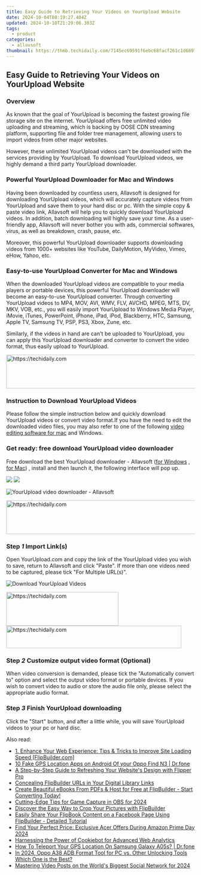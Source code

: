 ```yaml
---
title: Easy Guide to Retrieving Your Videos on YourUpload Website
date: 2024-10-04T08:19:27.404Z
updated: 2024-10-10T21:29:06.383Z
tags:
  - product
categories:
  - allavsoft
thumbnail: https://thmb.techidaily.com/7145ec69591f6ebc68facf261c1d68971298e27f3697b076251aa5b51f323de0.jpg
---
```


## Easy Guide to Retrieving Your Videos on YourUpload Website

### Overview

As known that the goal of YourUpload is becoming the fastest growing file storage site on the internet. YourUpload offers free unlimited video uploading and streaming, which is backing by OOSE CDN streaming platform, supporting file and folder tree management, allowing users to import videos from other major websites.

However, these unlimited YourUpload videos can't be downloaded with the services providing by YourUpload. To download YourUpload videos, we highly demand a third party YourUpload downloader.

### Powerful YourUpload Downloader for Mac and Windows

Having been downloaded by countless users, Allavsoft is designed for downloading YourUpload videos, which will accurately capture videos from YourUpload and save them to your hard disc or pc. With the simple copy & paste video link, Allavsoft will help you to quickly download YourUpload videos. In addition, batch downloading will highly save your time. As a user-friendly app, Allavsoft will never bother you with ads, commercial softwares, virus, as well as breakdown, crash, pause, etc.

Moreover, this powerful YourUpload downloader supports downloading videos from 1000+ websites like YouTube, DailyMotion, MyVideo, Vimeo, eHow, Yahoo, etc.

### Easy-to-use YourUpload Converter for Mac and Windows

When the downloaded YourUpload videos are compatible to your media players or portable devices, this powerful YourUpload downloader will become an easy-to-use YourUpload converter. Through converting YourUpload videos to MP4, MOV, AVI, WMV, FLV, AVCHD, MPEG, MTS, DV, MKV, VOB, etc., you will easily import YourUpload to Windows Media Player, iMovie, iTunes, PowerPoint, iPhone, iPad, iPod, Blackberry, HTC, Samsung, Apple TV, Samsung TV, PSP, PS3, Xbox, Zune, etc.

Similarly, if the videos in hand are can't be uploaded to YourUpload, you can apply this YourUpload downloader and converter to convert the video format, thus easily upload to YourUpload.

<!-- affiliate ads begin -->
<a href="https://appsumo.8odi.net/c/5597632/2100526/7443" target="_top" id="2100526">
  <img src="//a.impactradius-go.com/display-ad/7443-2100526" border="0" alt="https://techidaily.com" width="728" height="90"/>
</a>
<img height="0" width="0" src="https://appsumo.8odi.net/i/5597632/2100526/7443" style="position:absolute;visibility:hidden;" border="0" />
<!-- affiliate ads end -->

### Instruction to Download YourUpload Videos

Please follow the simple instruction below and quickly download YourUpload videos or convert video format.If you have the need to edit the downloaded video files, you may also refer to one of the following [video editing software for mac](https://fixthephoto.com/best-video-editing-software-for-mac.html) and Windows.

### Get ready: free download YourUpload video downloader

Free download the best YourUpload downloader - Allavsoft ([for Windows](https://tools.techidaily.com/allavsoft/products/) , [for Mac](https://tools.techidaily.com/allavsoft/products/)) , install and then launch it, the following interface will pop up.

[![](https://www.allavsoft.com/how-to/../images/how-to/free-download-win.jpg)](https://tools.techidaily.com/allavsoft/products/) [![](https://www.allavsoft.com/how-to/../images/how-to/free-download-mac.jpg)](https://tools.techidaily.com/allavsoft/products/)

![YourUpload video downloader - Allavsoft](https://www.allavsoft.com/how-to/../images/allavsoft/screen-shot-600.jpg)

<!-- affiliate ads begin -->
<a href="https://ephamedtechinc.pxf.io/c/5597632/2123508/26400" target="_top" id="2123508">
  <img src="//a.impactradius-go.com/display-ad/26400-2123508" border="0" alt="https://techidaily.com" width="728" height="90"/>
</a>
<img height="0" width="0" src="https://ephamedtechinc.pxf.io/i/5597632/2123508/26400" style="position:absolute;visibility:hidden;" border="0" />
<!-- affiliate ads end -->

### Step _1_ Import Link(s)

Open YourUpload.com and copy the link of the YourUpload video you wish to save, return to Allavsoft and click "Paste". If more than one videos need to be captured, please tick "For Multiple URL(s)".

![Download YourUpload Videos](https://www.allavsoft.com/how-to/../images/how-to/yourupload-downloader/download-yourupload-videos.jpg)

<!-- affiliate ads begin -->
<a href="https://aligracehair.sjv.io/c/5597632/1896527/19272" target="_top" id="1896527">
  <img src="//a.impactradius-go.com/display-ad/19272-1896527" border="0" alt="https://techidaily.com" width="300" height="90"/>
</a>
<img height="0" width="0" src="https://aligracehair.sjv.io/i/5597632/1896527/19272" style="position:absolute;visibility:hidden;" border="0" />
<!-- affiliate ads end -->

<!-- affiliate ads begin -->
<a href="https://aligracehair.sjv.io/c/5597632/2135374/19272" target="_top" id="2135374">
  <img src="//a.impactradius-go.com/display-ad/19272-2135374" border="0" alt="https://techidaily.com" width="468" height="60"/>
</a>
<img height="0" width="0" src="https://aligracehair.sjv.io/i/5597632/2135374/19272" style="position:absolute;visibility:hidden;" border="0" />
<!-- affiliate ads end -->

### Step _2_ Customize output video format (Optional)

When video conversion is demanded, please tick the "Automatically convert to" option and select the output video format or portable devices. If you wish to convert video to audio or store the audio file only, please select the appropriate audio format.

### Step _3_ Finish YourUpload downloading

Click the "Start" button, and after a little while, you will save YourUpload videos to your pc or hard disc.

<ins class="adsbygoogle"
     style="display:block"
     data-ad-format="autorelaxed"
     data-ad-client="ca-pub-7571918770474297"
     data-ad-slot="1223367746"></ins>

<ins class="adsbygoogle"
     style="display:block"
     data-ad-client="ca-pub-7571918770474297"
     data-ad-slot="8358498916"
     data-ad-format="auto"
     data-full-width-responsive="true"></ins>

<span class="atpl-alsoreadstyle">Also read:</span>
<div><ul>
<li><a href="https://discover-data.techidaily.com/1-enhance-your-web-experience-tips-and-tricks-to-improve-site-loading-speed-flipbuildercom/"><u>1. Enhance Your Web Experience: Tips & Tricks to Improve Site Loading Speed [FlipBuilder.com]</u></a></li>
<li><a href="https://android-location.techidaily.com/10-fake-gps-location-apps-on-android-of-your-oppo-find-n3-drfone-by-drfone-virtual/"><u>10 Fake GPS Location Apps on Android Of your Oppo Find N3 | Dr.fone</u></a></li>
<li><a href="https://discover-data.techidaily.com/a-step-by-step-guide-to-refreshing-your-websites-design-with-flipper-pro/"><u>A Step-by-Step Guide to Refreshing Your Website's Design with Flipper Pro</u></a></li>
<li><a href="https://discover-data.techidaily.com/concealing-flipbuilder-urls-in-your-digital-library-links/"><u>Concealing FlipBuilder URLs in Your Digital Library Links</u></a></li>
<li><a href="https://discover-data.techidaily.com/create-beautiful-ebooks-from-pdfs-and-host-for-free-at-flipbuilder-start-converting-today/"><u>Create Beautiful eBooks From PDFs & Host for Free at FlipBuilder - Start Converting Today!</u></a></li>
<li><a href="https://remote-screen-capture.techidaily.com/cutting-edge-tips-for-game-capture-in-obs-for-2024/"><u>Cutting-Edge Tips for Game Capture in OBS for 2024</u></a></li>
<li><a href="https://discover-data.techidaily.com/discover-the-easy-way-to-crop-your-pictures-with-flipbuilder/"><u>Discover the Easy Way to Crop Your Pictures with FlipBuilder</u></a></li>
<li><a href="https://discover-data.techidaily.com/easily-share-your-flipbook-content-on-a-facebook-page-using-flipbuilder-detailed-tutorial/"><u>Easily Share Your FlipBook Content on a Facebook Page Using FlipBuilder - Detailed Tutorial</u></a></li>
<li><a href="https://buynow-reviews.techidaily.com/find-your-perfect-price-exclusive-acer-offers-during-amazon-prime-day-2024/"><u>Find Your Perfect Price: Exclusive Acer Offers During Amazon Prime Day 2024</u></a></li>
<li><a href="https://data-safeguard.techidaily.com/harnessing-the-power-of-cookiebot-for-advanced-web-analytics/"><u>Harnessing the Power of Cookiebot for Advanced Web Analytics</u></a></li>
<li><a href="https://change-location.techidaily.com/how-to-teleport-your-gps-location-on-samsung-galaxy-a05s-drfone-by-drfone-virtual-android/"><u>How To Teleport Your GPS Location On Samsung Galaxy A05s? | Dr.fone</u></a></li>
<li><a href="https://android-frp.techidaily.com/in-2024-oppo-a38-adb-format-tool-for-pc-vs-other-unlocking-tools-which-one-is-the-best-by-drfone-android/"><u>In 2024, Oppo A38 ADB Format Tool for PC vs. Other Unlocking Tools Which One is the Best?</u></a></li>
<li><a href="https://facebook-video-content.techidaily.com/mastering-video-posts-on-the-worlds-biggest-social-network-for-2024/"><u>Mastering Video Posts on the World's Biggest Social Network for 2024</u></a></li>
</ul></div>

